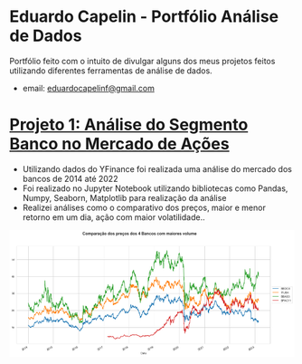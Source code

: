 # Eduardo Capelin - Portfólio Análise de Dados
 Portfólio feito com o intuito de divulgar alguns dos meus projetos feitos utilizando diferentes ferramentas de análise de dados.
- email: eduardocapelinf@gmail.com

# [Projeto 1: Análise do Segmento Banco no Mercado de Ações](https://github.com/ducapelin/ds_stock_bank)
* Utilizando dados do YFinance foi realizada uma análise do mercado dos bancos de 2014 até 2022
* Foi realizado no Jupyter Notebook utilizando bibliotecas como Pandas, Numpy, Seaborn, Matplotlib para realização da análise
* Realizei análises como o comparativo dos preços, maior e menor retorno em um dia, ação com maior volatilidade..

![My Image2](https://github.com/ducapelin/Eduardo_Portfolio/blob/main/imagens/comp2.png)
